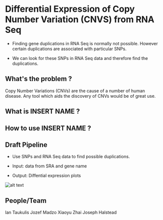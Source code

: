 # Differential Expression of Copy Number Variation (CNVS) from RNA Seq

* Finding gene duplications in RNA Seq is normally not possible. However certain duplications are associated with particular SNPs.

* We can look for these SNPs in RNA Seq data and therefore find the duplications.




## What's the problem ?


Copy Number Variations (CNVs) are the cause of a number of human disease. Any tool which aids the discovery of CNVs would be of great use.


## What is INSERT NAME ?



## How to use INSERT NAME ?



## Draft Pipeline

* Use SNPs and RNA Seq data to find possible duplications.

* Input: data from SRA and gene name

* Output: Diffential expression plots

![alt text](https://github.com/NCBI-Hackathons/SVRNA/blob/master/figs/pipeline.png)



## People/Team

Ian Taukulis
Jozef Madzo
Xiaoyu Zhai
Joseph Halstead